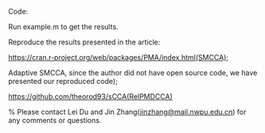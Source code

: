 Code:

Run example.m to get the results.

Reproduce the results presented in the article:

https://cran.r-project.org/web/packages/PMA/index.html(SMCCA);

Adaptive SMCCA, since the author did not have open source code, we have presented our reproduced code);

https://github.com/theorod93/sCCA(RelPMDCCA)

% Please contact Lei Du and Jin Zhang(jinzhang@mail.nwpu.edu.cn) for any comments or questions.
